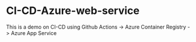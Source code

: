 # CI-CD-Azure-web-service
This is a demo on CI-CD using Github Actions -> Azure Container Registry -> Azure App Service
